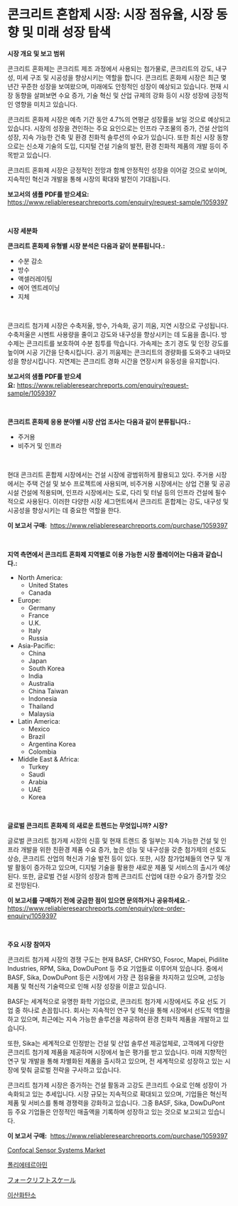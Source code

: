 <p><h1>콘크리트 혼합제 시장: 시장 점유율, 시장 동향 및 미래 성장 탐색</h1></p><p><strong>시장 개요 및 보고 범위</strong></p>
<p><p>콘크리트 혼화제는 콘크리트 제조 과정에서 사용되는 첨가물로, 콘크리트의 강도, 내구성, 미세 구조 및 시공성을 향상시키는 역할을 합니다. 콘크리트 혼화제 시장은 최근 몇 년간 꾸준한 성장을 보여왔으며, 미래에도 안정적인 성장이 예상되고 있습니다. 현재 시장 동향을 살펴보면 수요 증가, 기술 혁신 및 산업 규제의 강화 등이 시장 성장에 긍정적인 영향을 미치고 있습니다.</p><p>콘크리트 혼화제 시장은 예측 기간 동안 4.7%의 연평균 성장률을 보일 것으로 예상되고 있습니다. 시장의 성장을 견인하는 주요 요인으로는 인프라 구조물의 증가, 건설 산업의 성장, 지속 가능한 건축 및 환경 친화적 솔루션의 수요가 있습니다. 또한 최신 시장 동향으로는 신소재 기술의 도입, 디지털 건설 기술의 발전, 환경 친화적 제품의 개발 등이 주목받고 있습니다.</p><p>콘크리트 혼화제 시장은 긍정적인 전망과 함께 안정적인 성장을 이어갈 것으로 보이며, 지속적인 혁신과 개발을 통해 시장의 확대와 발전이 기대됩니다.</p></p>
<p><strong>보고서의 샘플 PDF를 받으세요:</strong> <a href="https://www.reliableresearchreports.com/enquiry/request-sample/1059397">https://www.reliableresearchreports.com/enquiry/request-sample/1059397</a></p>
<p>&nbsp;</p>
<p><strong>시장 세분화</strong></p>
<p><strong>콘크리트 혼화제 유형별 시장 분석은 다음과 같이 분류됩니다.:</strong></p>
<p><ul><li>수분 감소</li><li>방수</li><li>액셀러레이팅</li><li>에어 엔트레이닝</li><li>지체</li></ul></p>
<p>&nbsp;</p>
<p><p>콘크리트 첨가제 시장은 수축저울, 방수, 가속화, 공기 끼움, 지연 시장으로 구성됩니다. 수축저울은 시멘트 사용량을 줄이고 강도와 내구성을 향상시키는 데 도움을 줍니다. 방수제는 콘크리트를 보호하여 수분 침투를 막습니다. 가속제는 초기 경도 및 인장 강도를 높이며 시공 기간을 단축시킵니다. 공기 끼움제는 콘크리트의 경량화를 도와주고 내마모성을 향상시킵니다. 지연제는 콘크리트 경화 시간을 연장시켜 유동성을 유지합니다.</p></p>
<p><strong>보고서의 샘플 PDF를 받으세요:</strong>&nbsp;<a href="https://www.reliableresearchreports.com/enquiry/request-sample/1059397">https://www.reliableresearchreports.com/enquiry/request-sample/1059397</a></p>
<p>&nbsp;</p>
<p><strong> 콘크리트 혼화제 응용 분야별 시장 산업 조사는 다음과 같이 분류됩니다.:</strong></p>
<p><ul><li>주거용</li><li>비주거 및 인프라</li></ul></p>
<p>&nbsp;</p>
<p><p>현대 콘크리트 혼합제 시장에서는 건설 시장에 광범위하게 활용되고 있다. 주거용 시장에서는 주택 건설 및 보수 프로젝트에 사용되며, 비주거용 시장에서는 상업 건물 및 공공 시설 건설에 적용되며, 인프라 시장에서는 도로, 다리 및 터널 등의 인프라 건설에 필수적으로 사용된다. 이러한 다양한 시장 세그먼트에서 콘크리트 혼합제는 강도, 내구성 및 시공성을 향상시키는 데 중요한 역할을 한다.</p></p>
<p><strong>이 보고서 구매:</strong>&nbsp; <a href="https://www.reliableresearchreports.com/purchase/1059397">https://www.reliableresearchreports.com/purchase/1059397</a></p>
<p>&nbsp;</p>
<p><strong>지역 측면에서 콘크리트 혼화제 지역별로 이용 가능한 시장 플레이어는 다음과 같습니다.:</strong></p>
<p><ul>
    <li>
        North America:
        <ul>
            <li>United States</li>
            <li>Canada</li>
        </ul>
    </li>
    <li>
        Europe:
        <ul>
            <li>Germany</li>
            <li>France</li>
            <li>U.K.</li>
            <li>Italy</li>
            <li>Russia</li>
        </ul>
    </li>
    <li>
        Asia-Pacific:
        <ul>
            <li>China</li>
            <li>Japan</li>
            <li>South Korea</li>
            <li>India</li>
            <li>Australia</li>
            <li>China Taiwan</li>
            <li>Indonesia</li>
            <li>Thailand</li>
            <li>Malaysia</li>
        </ul>
    </li>
    <li>
        Latin America:
        <ul>
            <li>Mexico</li>
            <li>Brazil</li>
            <li>Argentina Korea</li>
            <li>Colombia</li>
        </ul>
    </li>
    <li>
        Middle East & Africa:
        <ul>
            <li>Turkey</li>
            <li>Saudi</li>
            <li>Arabia</li>
            <li>UAE</li>
            <li>Korea</li>
        </ul>
    </li>
    </ul></p>
<p>&nbsp;</p>
<p><strong>글로벌 콘크리트 혼화제 의 새로운 트렌드는 무엇입니까? 시장?</strong></p>
<p><p>글로벌 콘크리트 첨가제 시장의 신흥 및 현재 트렌드 중 일부는 지속 가능한 건설 및 인프라 개발을 위한 친환경 제품 수요 증가, 높은 성능 및 내구성을 갖춘 첨가제의 선호도 상승, 콘크리트 산업의 혁신과 기술 발전 등이 있다. 또한, 시장 참가업체들의 연구 및 개발 활동이 증가하고 있으며, 디지털 기술을 활용한 새로운 제품 및 서비스의 출시가 예상된다. 또한, 글로벌 건설 시장의 성장과 함께 콘크리트 산업에 대한 수요가 증가할 것으로 전망된다.</p></p>
<p><strong>이 보고서를 구매하기 전에 궁금한 점이 있으면 문의하거나 공유하세요.</strong>- <a href="https://www.reliableresearchreports.com/enquiry/pre-order-enquiry/1059397">https://www.reliableresearchreports.com/enquiry/pre-order-enquiry/1059397</a></p>
<p>&nbsp;</p>
<p><strong>주요 시장 참여자</strong></p>
<p><p>콘크리트 첨가제 시장의 경쟁 구도는 현재 BASF, CHRYSO, Fosroc, Mapei, Pidilite Industries, RPM, Sika, DowDuPont 등 주요 기업들로 이루어져 있습니다. 중에서 BASF, Sika, DowDuPont 등은 시장에서 가장 큰 점유율을 차지하고 있으며, 고성능 제품 및 혁신적 기술력으로 인해 시장 성장을 이끌고 있습니다.</p><p>BASF는 세계적으로 유명한 화학 기업으로, 콘크리트 첨가제 시장에서도 주요 선도 기업 중 하나로 손꼽힙니다. 회사는 지속적인 연구 및 혁신을 통해 시장에서 선도적 역할을 하고 있으며, 최근에는 지속 가능한 솔루션을 제공하여 환경 친화적 제품을 개발하고 있습니다.</p><p>또한, Sika는 세계적으로 인정받는 건설 및 산업 솔루션 제공업체로, 고객에게 다양한 콘크리트 첨가제 제품을 제공하며 시장에서 높은 평가를 받고 있습니다. 미래 지향적인 연구 및 개발을 통해 차별화된 제품을 출시하고 있으며, 전 세계적으로 성장하고 있는 시장에 맞춰 글로벌 전략을 구사하고 있습니다.</p><p>콘크리트 첨가제 시장은 증가하는 건설 활동과 고강도 콘크리트 수요로 인해 성장이 가속화되고 있는 추세입니다. 시장 규모는 지속적으로 확대되고 있으며, 기업들은 혁신적 제품 및 서비스를 통해 경쟁력을 강화하고 있습니다. 그중 BASF, Sika, DowDuPont 등 주요 기업들은 안정적인 매출액을 기록하며 성장하고 있는 것으로 보고되고 있습니다.</p></p>
<p><strong>이 보고서 구매:</strong>&nbsp;&nbsp;<a href="https://www.reliableresearchreports.com/purchase/1059397">https://www.reliableresearchreports.com/purchase/1059397</a></p>
<p><p><a href="https://github.com/CliffMedina6/Market-Research-Report-List-4/blob/main/confocal-sensor-systems-market.md">Confocal Sensor Systems Market</a></p><p><a href="https://medium.com/@goonfghyt6587/%EB%8B%A4%EC%9D%8C-%EB%AC%B8%EC%9E%A5%EC%9D%84-%ED%95%9C%EA%B5%AD%EC%96%B4%EB%A1%9C-%EB%B2%88%EC%97%AD%ED%95%98%EC%8B%AD%EC%8B%9C%EC%98%A4-polyetheramine-%EC%8B%9C%EC%9E%A5-%EC%9D%B8%EC%82%AC%EC%9D%B4%ED%8A%B8-%EC%8B%9C%EC%9E%A5-%EB%8F%99%ED%96%A5-%EC%84%B1%EC%9E%A5-2024%EB%85%84%EB%B6%80%ED%84%B0-2031%EB%85%84%EA%B9%8C%EC%A7%80-%EC%98%88%EC%B8%A1%EB%90%9C-%EA%B2%83-9c287097fdb2">폴리에테르아민</a></p><p><a href="https://github.com/mreklxf44233/Market-Research-Report-List-1/blob/main/191986813925.md">フォークリフトスケール</a></p><p><a href="https://medium.com/@kathyorton6556/%EC%9D%B4%EC%82%B0%ED%99%94%ED%83%84%EC%86%8C-%EC%8B%9C%EC%9E%A5-%EC%A1%B0%EC%82%AC-%EB%B3%B4%EA%B3%A0%EC%84%9C-%EA%B7%B8-%EC%97%AD%EC%82%AC-%EB%B0%8F-2024%EB%85%84%EB%B6%80%ED%84%B0-2031%EB%85%84%EA%B9%8C%EC%A7%80%EC%9D%98-%EC%98%88%EC%B8%A1-6575458112bb">이산화탄소</a></p></p>
